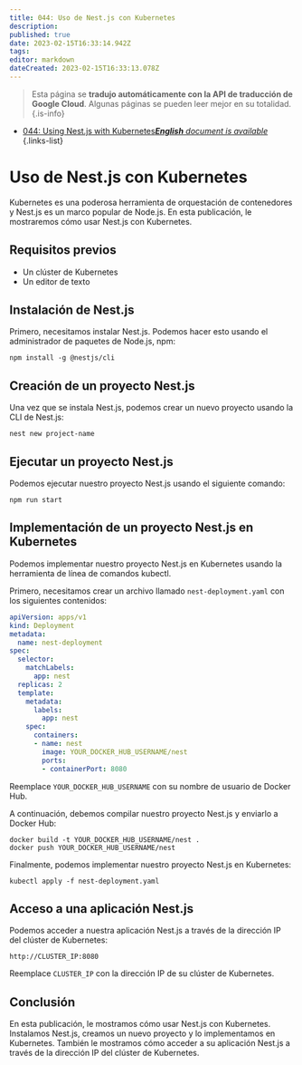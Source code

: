 ```yaml
---
title: 044: Uso de Nest.js con Kubernetes
description: 
published: true
date: 2023-02-15T16:33:14.942Z
tags: 
editor: markdown
dateCreated: 2023-02-15T16:33:13.078Z
---
```


> Esta página se **tradujo automáticamente con la API de traducción de Google Cloud**.
Algunas páginas se pueden leer mejor en su totalidad.{.is-info}



- [044: Using Nest.js with Kubernetes***English** document is available*](/en/Knowledge-base/Nest-js/Learning/044-using-nest-js-with-kubernetes)
{.links-list}


# Uso de Nest.js con Kubernetes

Kubernetes es una poderosa herramienta de orquestación de contenedores y Nest.js es un marco popular de Node.js. En esta publicación, le mostraremos cómo usar Nest.js con Kubernetes.

## Requisitos previos

- Un clúster de Kubernetes
- Un editor de texto

## Instalación de Nest.js

Primero, necesitamos instalar Nest.js. Podemos hacer esto usando el administrador de paquetes de Node.js, npm:

```
npm install -g @nestjs/cli
```

## Creación de un proyecto Nest.js

Una vez que se instala Nest.js, podemos crear un nuevo proyecto usando la CLI de Nest.js:

```
nest new project-name
```

## Ejecutar un proyecto Nest.js

Podemos ejecutar nuestro proyecto Nest.js usando el siguiente comando:

```
npm run start
```

## Implementación de un proyecto Nest.js en Kubernetes

Podemos implementar nuestro proyecto Nest.js en Kubernetes usando la herramienta de línea de comandos kubectl.

Primero, necesitamos crear un archivo llamado `nest-deployment.yaml` con los siguientes contenidos:

```yaml
apiVersion: apps/v1
kind: Deployment
metadata:
  name: nest-deployment
spec:
  selector:
    matchLabels:
      app: nest
  replicas: 2
  template:
    metadata:
      labels:
        app: nest
    spec:
      containers:
      - name: nest
        image: YOUR_DOCKER_HUB_USERNAME/nest
        ports:
        - containerPort: 8080
```

Reemplace `YOUR_DOCKER_HUB_USERNAME` con su nombre de usuario de Docker Hub.

A continuación, debemos compilar nuestro proyecto Nest.js y enviarlo a Docker Hub:

```
docker build -t YOUR_DOCKER_HUB_USERNAME/nest .
docker push YOUR_DOCKER_HUB_USERNAME/nest
```

Finalmente, podemos implementar nuestro proyecto Nest.js en Kubernetes:

```
kubectl apply -f nest-deployment.yaml
```

## Acceso a una aplicación Nest.js

Podemos acceder a nuestra aplicación Nest.js a través de la dirección IP del clúster de Kubernetes:

```
http://CLUSTER_IP:8080
```

Reemplace `CLUSTER_IP` con la dirección IP de su clúster de Kubernetes.

## Conclusión

En esta publicación, le mostramos cómo usar Nest.js con Kubernetes. Instalamos Nest.js, creamos un nuevo proyecto y lo implementamos en Kubernetes. También le mostramos cómo acceder a su aplicación Nest.js a través de la dirección IP del clúster de Kubernetes.